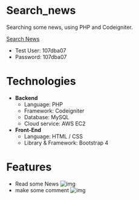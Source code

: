# Search_news
Searching some news, using PHP and Codeigniter.

[Search News](https://php.wuhsun.com "Title")

* Test User: 107dba07
* Password: 107dba07

# Technologies

* **Backend**
  * Language: PHP
  * Framework: Codeigniter
  * Database: MySQL
  * Cloud service: AWS EC2
* **Front-End**
  * Language: HTML / CSS
  * Library & Framework: Bootstrap 4

# Features
* Read some News
![img](https://i.imgur.com/9qGsoY2.png)
* make some comment
![img](https://i.imgur.com/iDXgRzl.png)
